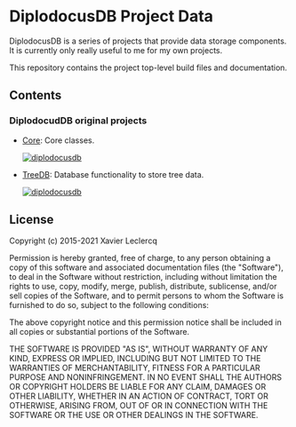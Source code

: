 # DiplodocusDB Project Data

DiplodocusDB is a series of projects that provide data storage components. It is currently
only really useful to me for my own projects.

This repository contains the project top-level build files and documentation. 

## Contents

### DiplodocudDB original projects

- [Core](https://github.com/diplodocusdb/core): Core classes.

  [![diplodocusdb](https://circleci.com/gh/diplodocusdb/core.svg?style=shield)](https://circleci.com/gh/diplodocusdb/core)

- [TreeDB](https://github.com/diplodocusdb/tree-db): Database functionality to store tree data.

  [![diplodocusdb](https://circleci.com/gh/diplodocusdb/tree-db.svg?style=shield)](https://circleci.com/gh/diplodocusdb/tree-db)

## License

Copyright (c) 2015-2021 Xavier Leclercq

Permission is hereby granted, free of charge, to any person obtaining a
copy of this software and associated documentation files (the "Software"),
to deal in the Software without restriction, including without limitation
the rights to use, copy, modify, merge, publish, distribute, sublicense,
and/or sell copies of the Software, and to permit persons to whom the
Software is furnished to do so, subject to the following conditions:

The above copyright notice and this permission notice shall be included in
all copies or substantial portions of the Software.

THE SOFTWARE IS PROVIDED "AS IS", WITHOUT WARRANTY OF ANY KIND, EXPRESS OR
IMPLIED, INCLUDING BUT NOT LIMITED TO THE WARRANTIES OF MERCHANTABILITY,
FITNESS FOR A PARTICULAR PURPOSE AND NONINFRINGEMENT. IN NO EVENT SHALL
THE AUTHORS OR COPYRIGHT HOLDERS BE LIABLE FOR ANY CLAIM, DAMAGES OR OTHER
LIABILITY, WHETHER IN AN ACTION OF CONTRACT, TORT OR OTHERWISE, ARISING
FROM, OUT OF OR IN CONNECTION WITH THE SOFTWARE OR THE USE OR OTHER DEALINGS
IN THE SOFTWARE.

